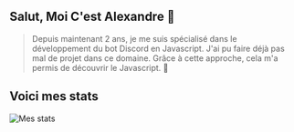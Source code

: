 ## Salut, Moi C'est Alexandre 👋

> Depuis maintenant 2 ans, je me suis spécialisé dans le développement du bot Discord en Javascript. J'ai pu faire déjà pas mal de projet dans ce domaine.
> Grâce à cette approche, cela m'a permis de découvrir le Javascript. 🌙

## Voici mes stats

![Mes stats](https://github-readme-stats.vercel.app/api?username=alexandre-vl&show_icons=true&theme=material-palenight)
